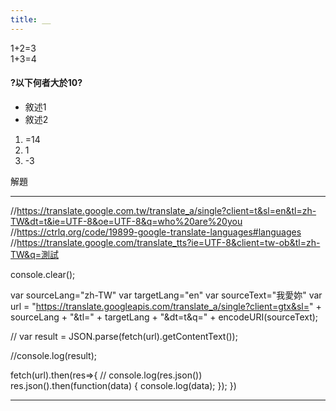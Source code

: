 ```yaml
---
title: __
---
```


1+2=3 \
1+3=4

#### ?以下何者大於10?

- 敘述1
- 敘述2
1. =14
1. 1
1. -3

解題

---

//https://translate.google.com.tw/translate_a/single?client=t&sl=en&tl=zh-TW&dt=t&ie=UTF-8&oe=UTF-8&q=who%20are%20you
//https://ctrlq.org/code/19899-google-translate-languages#languages
//https://translate.google.com/translate_tts?ie=UTF-8&client=tw-ob&tl=zh-TW&q=測試


console.clear();

var sourceLang="zh-TW"
var targetLang="en"
var sourceText="我愛妳"
  var url = "https://translate.googleapis.com/translate_a/single?client=gtx&sl=" 
            + sourceLang + "&tl=" + targetLang + "&dt=t&q=" + encodeURI(sourceText);
  
 // var result = JSON.parse(fetch(url).getContentText());

//console.log(result);
  
fetch(url).then(res=>{
//   console.log(res.json())
      res.json().then(function(data) {
      console.log(data);
    });
})

---


